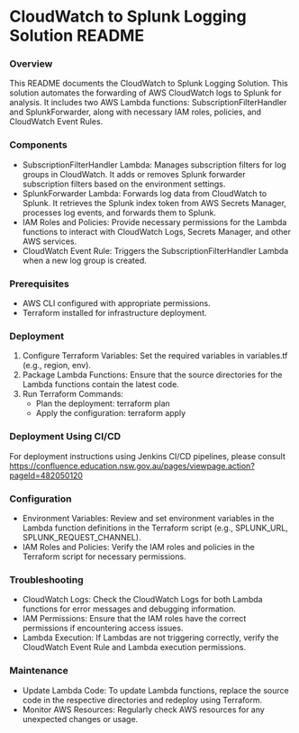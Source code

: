# CloudWatch to Splunk Logging Solution README #

### Overview ###
This README documents the CloudWatch to Splunk Logging Solution. This solution automates the forwarding of AWS CloudWatch logs to Splunk for analysis. It includes two AWS Lambda functions: SubscriptionFilterHandler and SplunkForwarder, along with necessary IAM roles, policies, and CloudWatch Event Rules.

### Components ###
- SubscriptionFilterHandler Lambda: Manages subscription filters for log groups in CloudWatch. It adds or removes Splunk forwarder subscription filters based on the environment settings.
- SplunkForwarder Lambda: Forwards log data from CloudWatch to Splunk. It retrieves the Splunk index token from AWS Secrets Manager, processes log events, and forwards them to Splunk.
- IAM Roles and Policies: Provide necessary permissions for the Lambda functions to interact with CloudWatch Logs, Secrets Manager, and other AWS services.
- CloudWatch Event Rule: Triggers the SubscriptionFilterHandler Lambda when a new log group is created.

### Prerequisites ###
- AWS CLI configured with appropriate permissions.
- Terraform installed for infrastructure deployment.

### Deployment ###
1. Configure Terraform Variables: Set the required variables in variables.tf (e.g., region, env).
2. Package Lambda Functions: Ensure that the source directories for the Lambda functions contain the latest code.
3. Run Terraform Commands:
    - Plan the deployment: terraform plan
    - Apply the configuration: terraform apply

### Deployment Using CI/CD ###
For deployment instructions using Jenkins CI/CD pipelines, please consult https://confluence.education.nsw.gov.au/pages/viewpage.action?pageId=482050120

### Configuration ###
- Environment Variables: Review and set environment variables in the Lambda function definitions in the Terraform script (e.g., SPLUNK_URL, SPLUNK_REQUEST_CHANNEL).
- IAM Roles and Policies: Verify the IAM roles and policies in the Terraform script for necessary permissions.

### Troubleshooting ###
- CloudWatch Logs: Check the CloudWatch Logs for both Lambda functions for error messages and debugging information.
- IAM Permissions: Ensure that the IAM roles have the correct permissions if encountering access issues.
- Lambda Execution: If Lambdas are not triggering correctly, verify the CloudWatch Event Rule and Lambda execution permissions.

### Maintenance ###
- Update Lambda Code: To update Lambda functions, replace the source code in the respective directories and redeploy using Terraform.
- Monitor AWS Resources: Regularly check AWS resources for any unexpected changes or usage.
